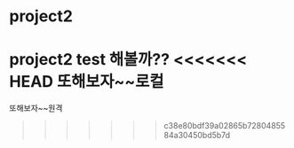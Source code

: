 # project2
project2
test 해볼까??
<<<<<<< HEAD
또해보자~~로컬
=======
또해보자~~원격
>>>>>>> c38e80bdf39a02865b7280485584a30450bd5b7d
